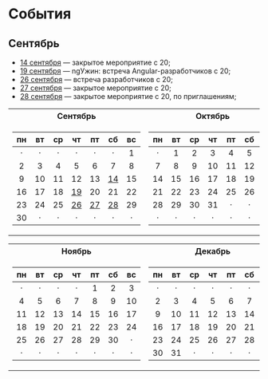# События

## Сентябрь

- [14 сентября](/events/2019/09/2019.09.14.md) — закрытое мероприятие с 20;
- [19 сентября](/events/2019/09/2019.09.19.md) — ngУжин: встреча Angular-разработчиков с 20;
- [26 сентября](/events/2019/09/2019.09.26.md) — встреча разработчиков c 20;
- [27 сентября](/events/2019/09/2019.09.27.md) — закрытое мероприятие с 20;
- [28 сентября](/events/2019/09/2019.09.28.md) — закрытое мероприятие с 20, по приглашениям;

<table>
<tr>
  <th>Сентябрь</th>
  <th>Октябрь</th>
</tr>
<tr>
  <td>
  
| пн | вт | ср | чт | пт | сб | вс |
|:--:|:--:|:--:|:--:|:--:|:--:|:--:|
|  · |  · |  · |  · |  · |  · |  1 |
|  2 |  3 |  4 |  5 |  6 |  7 |  8 |
|  9 | 10 | 11 | 12 | 13 | [14](/events/2019/09/2019.09.14.md) | 15 |
| 16 | 17 | 18 | [19](/events/2019/09/2019.09.19.md) | 20 | 21 | 22 |
| 23 | 24 | 25 | [26](/events/2019/09/2019.09.26.md) | [27](/events/2019/09/2019.09.27.md) | [28](/events/2019/09/2019.09.28.md) | 29 |
| 30 |  · |  · |  · |  · |  · |  · |

  </td>
  <td>
  
| пн | вт | ср | чт | пт | сб | вс |
|:--:|:--:|:--:|:--:|:--:|:--:|:--:|
|  · |  1 |  2 |  3 |  4 |  5 |  6 |
|  7 |  8 |  9 | 10 | 11 | 12 | 13 |
| 14 | 15 | 16 | 17 | 18 | 19 | 20 |
| 21 | 22 | 23 | 24 | 25 | 26 | 27 |
| 28 | 29 | 30 | 31 |  · |  · |  · |
|  · |  · |  · |  · |  · |  · |  · |

  </td>
</tr>
</table>

<table>
<tr>
  <th>Ноябрь</th>
  <th>Декабрь</th>
</tr>
<tr>
  <td>
  
| пн | вт | ср | чт | пт | сб | вс |
|:--:|:--:|:--:|:--:|:--:|:--:|:--:|
|  · |  · |  · |  · |  1 |  2 |  3 |
|  4 |  5 |  6 |  7 |  8 |  9 | 10 |
| 11 | 12 | 13 | 14 | 15 | 16 | 17 |
| 18 | 19 | 20 | 21 | 22 | 23 | 24 |
| 25 | 26 | 27 | 28 | 29 | 30 |  · |
|  · |  · |  · |  · |  · |  · |  · |

  </td>
  <td>
  
| пн | вт | ср | чт | пт | сб | вс |
|:--:|:--:|:--:|:--:|:--:|:--:|:--:|
|  · |  · |  · |  · |  · |  · |  1 |
|  2 |  3 |  4 |  5 |  6 |  7 |  8 |
|  9 | 10 | 11 | 12 | 13 | 14 | 15 |
| 16 | 17 | 18 | 19 | 20 | 21 | 22 |
| 23 | 24 | 25 | 26 | 27 | 28 | 29 |
| 30 | 31 |  · |  · |  · |  · |  · |

  </td>
</tr>
</table>

